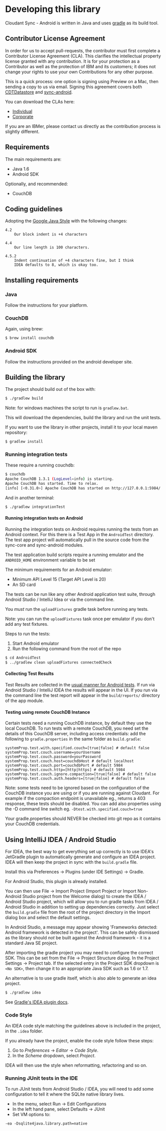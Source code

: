 # Developing this library

Cloudant Sync - Android is written in Java and uses
[gradle](http://www.gradle.org) as its build tool.

## Contributor License Agreement

In order for us to accept pull-requests, the contributor must first complete
a Contributor License Agreement (CLA). This clarifies the intellectual
property license granted with any contribution. It is for your protection as a
Contributor as well as the protection of IBM and its customers; it does not
change your rights to use your own Contributions for any other purpose.

This is a quick process: one option is signing using Preview on a Mac,
then sending a copy to us via email. Signing this agreement covers both
[CDTDatastore](https://github.com/cloudant/CDTDatastore) and
[sync-android](https://github.com/cloudant/sync-android).

You can download the CLAs here:

 - [Individual](http://cloudant.github.io/cloudant-sync-eap/cla/cla-individual.pdf)
 - [Corporate](http://cloudant.github.io/cloudant-sync-eap/cla/cla-corporate.pdf)

If you are an IBMer, please contact us directly as the contribution process is
slightly different.

## Requirements

The main requirements are:

* Java 1.6
* Android SDK

Optionally, and recommended:

* CouchDB

## Coding guidelines

Adopting the [Google Java Style](https://google-styleguide.googlecode.com/svn/trunk/javaguide.html)
with the following changes:

```
4.2
    Our block indent is +4 characters

4.4
    Our line length is 100 characters.

4.5.2
    Indent continuation of +4 characters fine, but I think
    IDEA defaults to 8, which is okay too.
```

## Installing requirements

### Java

Follow the instructions for your platform.


### CouchDB

Again, using brew:

```bash
$ brew install couchdb
```

### Android SDK

Follow the instructions provided on the android developer site.

## Building the library

The project should build out of the box with:

```bash
$ ./gradlew build
```

Note: for windows machines the script to run is `gradlew.bat`.

This will download the dependencies, build the library and run the unit
tests.

If you want to use the library in other projects, install it to your local
maven repository:

```bash
$ gradlew install
```

### Running integration tests

These require a running couchdb:

```bash
$ couchdb
Apache CouchDB 1.3.1 (LogLevel=info) is starting.
Apache CouchDB has started. Time to relax.
[info] [<0.31.0>] Apache CouchDB has started on http://127.0.0.1:5984/
```

And in another terminal:

```bash
$ ./gradlew integrationTest
```

#### Running integration tests on Android


Running the integration tests on Android requires running the tests from an
Android context. For this there is a Test App in the `AndroidTest` directory.
The test app project will automatically pull in the source code from the
sync-core and sync-android modules.

The test application build scripts require a running emulator and the ```ANDROID_HOME```
 environment variable to be set

The minimum requirements for an Android emulator:

* Minimum API Level 15 (Target API Level is 20)
* An SD card

The tests can be run like any other Android application test suite, through
Android Studio / IntelliJ Idea or via the command line.

You *must* run the `uploadFixtures` gradle task before running any tests.

Note: you can run the `uploadFixtures` task once per emulator if you don't add any
test fixtures.

Steps to run the tests:

1.  Start Android emulator
2. Run the following command from the root of the repo

```bash
$ cd AndroidTest
$ ../gradlew clean uploadFixtures connectedCheck
```


#### Collecting Test Results

Test Results are collected in the [usual manner for Android tests](https://developer.android.com/tools/testing/index.html).
If run via Android Studio / IntelliJ IDEA the results will appear in the UI.
If you run via the command line the test report will appear in the `build/reports/`
directory of the app module.


#### Testing using remote CouchDB Instance

Certain tests need a running CouchDB instance, by default they use the local
CouchDB. To run tests with a remote CouchDB, you need set the details of this
CouchDB server, including access credentials: add the following to
`gradle.properties` in the same folder as `build.gradle`:

```
systemProp.test.with.specified.couch=[true|false] # default false
systemProp.test.couch.username=yourUsername
systemProp.test.couch.password=yourPassword
systemProp.test.couch.host=couchdbHost # default localhost
systemProp.test.couch.port=couchdbPort # default 5984
systemProp.test.couch.http=[http|https] # default 5984
systemProp.test.couch.ignore.compaction=[true|false] # default false
systemProp.test.couch.auth.headers=[true|false] # default false
```
Note: some tests need to be ignored based on the configuration of the CouchDB
instance you are using or if you are running against Cloudant. For example
if the compaction endpoint is unavailable eg., returns a 403 response,
these tests should be disabled. You can add also properties using the -D command
line switch eg. `-Dtest.with.specified.couch=true`

Your gradle.properties should NEVER be checked into git repo as it contains your CouchDB credentials.

## Using IntelliJ IDEA / Android Studio

For IDEA, the best way to get everything set up correctly is to use
IDEA's JetGradle plugin to automatically generate and configure an
IDEA project. IDEA will then keep the project in sync with the
`build.gradle` file.

Install this via Preferences -> Plugins (under IDE Settings) -> Gradle.

For Android Studio, this plugin is already installed.

You can then use File -> Import Project (Import Project or Import
Non-Android Studio project from the Welcome dialog) to create the IDEA
/ Android Studio project, which will allow you to run gradle tasks
from IDEA / Android Studio in addition to setting up dependencies
correctly. Just select the `build.gradle` file from the root of the
project directory in the Import dialog box and select the default
settings.

In Android Studio, a message may appear showing 'Frameworks detected:
Android framework is detected in the project'. This can be safely
dismissed as the library should *not* be built against the Android
framework - it is a standard Java SE project.

After importing the gradle project you may need to configure the
correct SDK. This can be set from the File -> Project Structure
dialog. In the Project Settings -> Project tab. If the selected entry
in the Project SDK dropdown is `<No SDK>`, then change it to an
appropriate Java SDK such as 1.6 or 1.7.

An alternative is to use gradle itself, which is also able to generate an idea project.

```bash
$ ./gradlew idea
```

See [Gradle's IDEA plugin docs](http://www.gradle.org/docs/current/userguide/idea_plugin.html).

### Code Style

An IDEA code style matching the guidelines above is included in the project,
in the `.idea` folder.

If you already have the project, enable the code style follow these steps:

1. Go to _Preferences_ -> _Editor_ -> _Code Style_.
2. In the _Scheme_ dropdown, select _Project_.

IDEA will then use the style when reformatting, refactoring and so on.


### Running JUnit tests in the IDE

To run JUnit tests from Android Studio / IDEA, you will need to add some configuration to tell it
where the SQLite native library lives.

* In the menu, select Run -> Edit Configurations
* In the left hand pane, select Defaults -> JUnit
* Set VM options to:
```
-ea -Dsqlite4java.library.path=native
```
